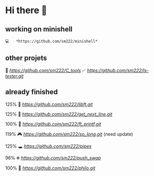 #	Hi there 👋

##	working on minishell
	💻	*https://github.com/sm222/minishell*

##	other projets
🔨	*https://github.com/sm222/C_tools*
✅	*https://github.com/sm222/ls-tester.git*

##	already finished
125%	📘	*https://github.com/sm222/libft.git*

125%	📝	*https://github.com/sm222/get_next_line.git*

100%	💬	*https://github.com/sm222/ft_printf.git*

119%	🎮	*https://github.com/sm222/so_long.git* (need update)

125%	🕳 	*https://github.com/sm222/pipex*

 96%	➕	*https://github.com/sm222/push_swap*

100%	🍝	*https://github.com/sm222/philo.git*

 


<!--
**sm222/sm222** is a ✨ _special_ ✨ repository because its `README.md` (this file) appears on your GitHub profile.

Here are some ideas to get you started:

- 🔭 I’m currently working on ...
- 🌱 I’m currently learning ...
- 👯 I’m looking to collaborate on ...
- 🤔 I’m looking for help with ...
- 💬 Ask me about ...
- 📫 How to reach me: ...
- 😄 Pronouns: ...
- ⚡ Fun fact: ...
-->
